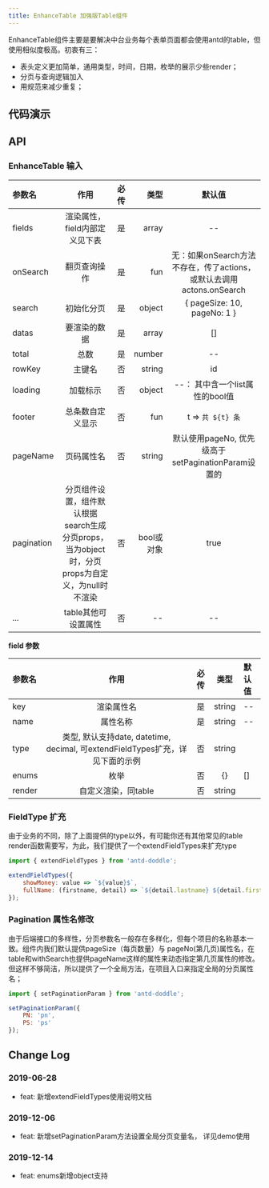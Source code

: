 ```yaml
---
title: EnhanceTable 加强版Table组件
---
```


EnhanceTable组件主要是要解决中台业务每个表单页面都会使用antd的table，但使用相似度极高。初衷有三：
 - 表头定义更加简单，通用类型，时间，日期，枚举的展示少些render；
 - 分页与查询逻辑加入
 - 用规范来减少重复；  
 
## 代码演示

## API

### EnhanceTable 输入
| 参数名 | 作用 | 必传 | 类型 | 默认值  
:--|:--:|---:|---:|:---:   
| fields | 渲染属性，field内部定义见下表 | 是 | array | -- 
| onSearch | 翻页查询操作 | 是 | fun | 无：如果onSearch方法不存在，传了actions，或默认去调用actons.onSearch
| search | 初始化分页 | 是 |  object | { pageSize: 10, pageNo: 1 } 
| datas | 要渲染的数据 | 是 | array | []
| total | 总数 | 是 | number | --
| rowKey | 主键名 | 否 | string | id
| loading | 加载标示 | 否 | object | --： 其中含一个list属性的bool值
| footer | 总条数自定义显示 | 否 | fun | t => `共 ${t} 条`
| pageName | 页码属性名 | 否 | string | 默认使用pageNo, 优先级高于setPaginationParam设置的
| pagination | 分页组件设置，组件默认根据search生成分页props，当为object时，分页props为自定义，为null时不渲染 | 否 | bool或对象 | true
| ... | table其他可设置属性 | 否 | -- | --  

**field 参数**

| 参数名 | 作用 | 必传 | 类型 | 默认值  
:--|:-------------------------:|:---:|:--:|:--
| key | 渲染属性名 | 是 | string | --
| name | 属性名称 | 是 |  string | -- 
| type | 类型, 默认支持date, datetime, decimal, 可extendFieldTypes扩充，详见下面的示例 | 否 |  string | 
| enums | 枚举 | 否 |  {} | [] | -- [{ label: '', value: '' }]或则对象，见上面示例
| render | 自定义渲染，同table | 否 |  string |  

### FieldType 扩充
由于业务的不同，除了上面提供的type以外，有可能你还有其他常见的table render函数需要写，为此，我们提供了一个extendFieldTypes来扩充type

```javascript
import { extendFieldTypes } from 'antd-doddle';

extendFieldTypes({
    showMoney: value => `${value}$`,
    fullName: (firstname, detail) => `${detail.lastname} ${detail.firstname}`
});

```

### Pagination 属性名修改
由于后端接口的多样性，分页参数名一般存在多样化，但每个项目的名称基本一致。组件内我们默认提供pageSize（每页数量）与 pageNo(第几页)属性名，在table和withSearch也提供pageName这样的属性来动态指定第几页属性的修改。但这样不够简洁，所以提供了一个全局方法，在项目入口来指定全局的分页属性名；

```javascript
import { setPaginationParam } from 'antd-doddle';

setPaginationParam({
    PN: 'pn',
    PS: 'ps'
});

```

## Change Log

### 2019-06-28

 - feat: 新增extendFieldTypes使用说明文档

### 2019-12-06

 - feat: 新增setPaginationParam方法设置全局分页变量名， 详见demo使用

### 2019-12-14

 - feat: enums新增object支持